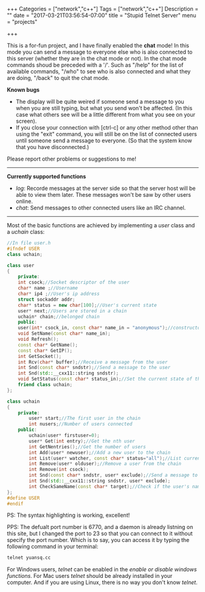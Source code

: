 +++
Categories = ["network","c++"]
Tags = ["network","c++"]
Description = ""
date = "2017-03-21T03:56:54-07:00"
title = "Stupid Telnet Server"
menu = "projects"

+++

This is a for-fun project, and I have finally enabled the **chat** mode! In this mode you can send a message to everyone else who is also connected to this server (whether they are in the chat mode or not). In the chat mode commands shoud be preceded with a '/'. Such as "/help" for the list of available commands, "/who" to see who is also connected and what they are doing, "/back" to quit the chat mode.

**Known bugs**

+ The display will be quite weired if someone send a message to you when you are still typing, but what you send won't be affected. (In this case what others see will be a little different from what you see on your screen).
+ If you close your connection with [ctrl-c] or any other method other than using the "exit" command, you will still be on the list of connected users until someone send a message to everyone. (So that the system know that you have disconnected.)

Please report other problems or suggestions to me!

------------

**Currently supported functions**

+ *log*: 	Recorde messages at the server side so that the server host will be able to view them later. These messages won't be saw by other users online.
+ *chat*:	Send messages to other connected users like an IRC channel. 


------------

Most of the basic functions are achieved by implementing a *user* class and a *uchain* class:

```cpp
//In file user.h
#ifndef USER
class uchain;

class user
{
	private:
	int csock;//Socket descriptor of the user
	char* name ;//Username
	char* ip4 ;//User's ip address
	struct sockaddr addr;
	char* status = new char[100];//User's current state
	user* next;//Users are stored in a chain
	uchain* chain;//belonged chain
	public:
	user(int* csock_in, const char* name_in = "anonymous");//constructor
	void SetName(const char* name_in);
	void Refresh();
	const char* GetName();
	const char* GetIP();
	int GetSocket();
	int Rcv(char* buffer);//Receive a message from the user
	int Snd(const char* sndstr);//Send a message to the user
	int Snd(std::__cxx11::string sndstr);
	void SetStatus(const char* status_in);//Set the current state of the user
	friend class uchain;
};

class uchain
{
	private:
		user* start;//The first user in the chain
		int nusers;//Number of users connected
	public:
		uchain(user* firstuser=0);
		user* Get(int entry);//Get the nth user
		int GetNentries();//Get the number of users
		int Add(user* newuser);//Add a new user to the chain
		int List(user* watcher, const char* status="all");//List current users and their states
		int Remove(user* olduser);//Remove a user from the chain
		int Remove(int csock);
		int Snd(const char* sndstr, user* exclude);//Send a message to everyone except the user who call this function
		int Snd(std::__cxx11::string sndstr, user* exclude);
		int CheckSameName(const char* target);//Check if the user's name is the same as any other user's name
};
#define USER
#endif
```

PS: The syntax highlighting is working, excellent!

PPS: The defualt port number is 6770, and a daemon is already listning on this site, but I changed the port to 23 so that you can connect to it without specify the port number. Which is to say, you can access it by typing the following command in your terminal:

```html
telnet yuansq.cc 
```

For Windows users, *telnet* can be enabled in the *enable or disable windows functions*. For Mac users *telnet* should be already installed in your computer. And if you are using Linux, there is no way you don't know *telnet*.
